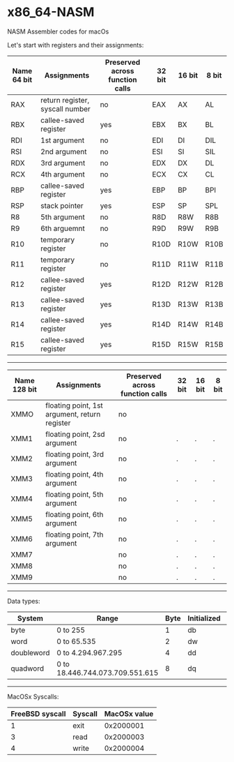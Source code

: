 # x86_64-NASM
NASM Assembler codes for macOs

Let's start with registers and their assignments:

Name 64 bit   | Assignments                     | Preserved across function calls | 32 bit | 16 bit | 8 bit |
--------------|---------------------------------|---------------------------------|--------|--------|-------|
RAX           | return register, syscall number | no  | EAX | AX | AL  |
RBX           | callee-saved register           | yes | EBX | BX | BL  |
RDI           | 1st argument                    | no  | EDI | DI | DIL |
RSI           | 2nd argument                    | no  | ESI | SI | SIL |
RDX           | 3rd argument                    | no  | EDX | DX | DL |
RCX           | 4th argument                    | no  | ECX | CX | CL |
RBP           | callee-saved register           | yes | EBP | BP | BPl |
RSP           | stack pointer                   | yes | ESP | SP | SPL |
R8            | 5th argument                    | no  | R8D | R8W | R8B |
R9            | 6th arguemnt                    | no  | R9D | R9W | R9B |
R10           | temporary register              | no  | R10D | R10W | R10B |
R11           | temporary register              | no  | R11D | R11W | R11B |
R12           | callee-saved register           | yes | R12D | R12W | R12B |
R13           | callee-saved register           | yes | R13D | R13W | R13B |
R14           | callee-saved register           | yes | R14D | R14W | R14B |
R15           | callee-saved register           | yes | R15D | R15W | R15B |

--------------------------------------------------------------------------------------------------------------------------------

Name 128 bit  | Assignments                                   | Preserved across function calls | 32 bit | 16 bit | 8 bit |
--------------|-----------------------------------------------|---------------------------------|--------|--------|-------|
XMMO          | floating point, 1st argument, return register | no  |      |      |      |
XMM1          | floating point, 2sd argument                  | no  |.     |.     |.     |
XMM2          | floating point, 3rd argument                  | no  |.     |.     |.     |
XMM3          | floating point, 4th argument                  | no  |.     |.     |.     |
XMM4          | floating point, 5th argument                  | no  |.     |.     |.     |
XMM5          | floating point, 6th argument                  | no  |.     |.     |.     |
XMM6          | floating point, 7th argument                  | no  |.     |.     |.     |
XMM7          | | no |.|.|.|
XMM8          | | no |.|.|.|
XMM9          | | no |.|.|.|

--------------------------------------------------------------------------------------------------------------------------------
Data types:

System       | Range                           | Byte | Initialized | Uninitialized | Bits |
-------------|---------------------------------|------|-------------|---------------|------|
byte         | 0 to 255                        |  1   |    db       |     resb      |  8   |
word         | 0 to 65.535                     |  2   |    dw       |     resw      |  16  |
doubleword   | 0 to 4.294.967.295              |  4   |    dd       |     resd      |  32  |
quadword     | 0 to 18.446.744.073.709.551.615 |  8   |    dq       |     resq      |  64  |

--------------------------------------------------------------------------------------------------------------------------------

MacOSx Syscalls:

FreeBSD syscall | Syscall      | MacOSx value |
----------------|--------------|--------------|
1               | exit         | 0x2000001    |
3               | read         | 0x2000003    |
4               | write        | 0x2000004    |

